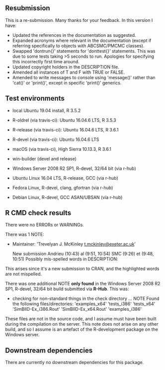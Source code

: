 ## Resubmission

This is a re-submission. Many thanks for your feedback. 
In this version I have:

* Updated the references in the documentation as suggested.
* Expanded acronyms where relevant in the documentation (except if
  referring specifically to objects with ABCSMC/PMCMC classes).
* Swapped 'dontrun{}' statements for 'donttest{}' statements. This was
  due to some tests taking >5 seconds to run. Apologies for specifying
  this incorrectly first time around.
* Updated copyright holders in the DESCRIPTION file.
* Amended all instances of T and F with TRUE or FALSE.
* Amended to write messages to console using 'message()' rather
  than 'cat()' or 'print()', except in specific 'print()' generics.

## Test environments
* local Ubuntu 19.04 install, R 3.5.2
* R-oldrel (via travis-ci): Ubuntu 16.04.6 LTS, R 3.5.3
* R-release (via travis-ci): Ubuntu 16.04.6 LTS, R 3.6.1
* R-devel (via travis-ci): Ubuntu 16.04.6 LTS
* macOS (via travis-ci), High Sierra 10.13.3, R 3.6.1
* win-builder (devel and release)

* Windows Server 2008 R2 SP1, R-devel, 32/64 bit (via r-hub)
* Ubuntu Linux 16.04 LTS, R-release, GCC (via r-hub)
* Fedora Linux, R-devel, clang, gfortran (via r-hub)
* Debian Linux, R-devel, GCC ASAN/UBSAN (via r-hub)

## R CMD check results
There were no ERRORs or WARNINGs. 

There was 1 NOTE:

* Maintainer: 'Trevelyan J. McKinley <t.mckinley@exeter.ac.uk>'

   New submission
     Andrieu (10:43)
     al (9:51, 10:54)
     SMC (9:26)
     et (9:48, 10:51)
   Possibly mis-spelled words in DESCRIPTION:
   
This arises since it's a new submission to CRAN, and the highlighted words
are not mispelled.

There was one additional NOTE **only found** in the Windows Server 2008 R2 SP1, 
R-devel, 32/64 bit build submitted via **R-Hub**. This was:

* checking for non-standard things in the check directory ... NOTE
  Found the following files/directories:
    'examples_x64' 'tests_i386' 'tests_x64'
    'SimBIID-Ex_i386.Rout' 'SimBIID-Ex_x64.Rout' 'examples_i386'
    
These files are not in the source code, and I assume must have been
built during the compilation on the server. This note does not arise
on any other build, and so I assume is an artefact of the R-development
package on the Windows server.

## Downstream dependencies
There are currently no downstream dependencies for this package.
